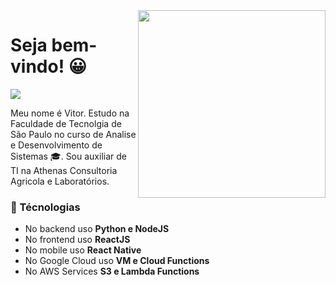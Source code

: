 <img align="right" height="300px" src="https://static3.tcdn.com.br/img/img_prod/460977/capacho_sem_codigo_sem_cafe_no_code_no_coffee_programacao_programador_ev_93381_1_0d15c46f05ec1bab09553bc8cafb807d.jpg" />

# Seja bem-vindo! :grinning:
<a href="https://www.linkedin.com/in/vitor-de-almeida-ribeiro-5463b710b/">
  <img src="https://img.shields.io/badge/-vitoribeiro00-blue?style=flat-square&logo=Linkedin&logoColor=white&link=https://www.linkedin.com/in/vitor-de-almeida-ribeiro-5463b710b/"/>
</a>

Meu nome é Vitor.
Estudo na Faculdade de Tecnolgia de São Paulo no curso de Analise e Desenvolvimento de Sistemas :mortar_board:.
Sou auxiliar de TI na Athenas Consultoria Agricola e Laboratórios.


### :rocket: Técnologias
- No backend uso **Python e NodeJS**
- No frontend uso **ReactJS**
- No mobile uso **React Native**
- No Google Cloud uso **VM e Cloud Functions**
- No AWS Services **S3 e Lambda Functions**



<!--
**vitoribeiro00/vitoribeiro00** is a ✨ _special_ ✨ repository because its `README.md` (this file) appears on your GitHub profile.

Here are some ideas to get you started:

- 🔭 I’m currently working on ...
- 🌱 I’m currently learning ...
- 👯 I’m looking to collaborate on ...
- 🤔 I’m looking for help with ...
- 💬 Ask me about ...
- 📫 How to reach me: ...
- 😄 Pronouns: ...
- ⚡ Fun fact: ...
-->
